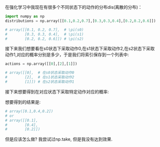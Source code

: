 在强化学习中我现在有很多个不同状态下的动作的分布dis(离散的分布)：
```python
import numpy as np
distributions = np.array([[0.1,0.2,0.7],[0.3,0.3,0.4],[0.2,0.2,0.6]])

# array([[0.1, 0.2, 0.7],  # \pi(s0)
#        [0.3, 0.3, 0.4],  # \pi(s1)
#        [0.2, 0.2, 0.6]]) # \pi(s2)
```

接下来我们想要看在s0状态下采取动作0,在s1状态下采取动作2,在s2状态下采取动作1,对应的概率分别是多少，于是我们将索引保存到一个列表中:

``` python
actions = np.array([[0],[2],[1]])

# array([[0],  # 在s0状态采取动作0
#        [2],  # 在s1状态采取动作2
#        [1]]) # 在s2状态采取动作1
```

接下来想要得到在对应状态下采取特定动作对应的概率:

想要得到的结果是:
```python
# array([0.1,0.4,0.2])
# or 
# array([[0.1],
#        [0.4],
#        [0.2]])
```

但是应该怎么做? 我尝试过np.take, 但是我没有达到效果.
